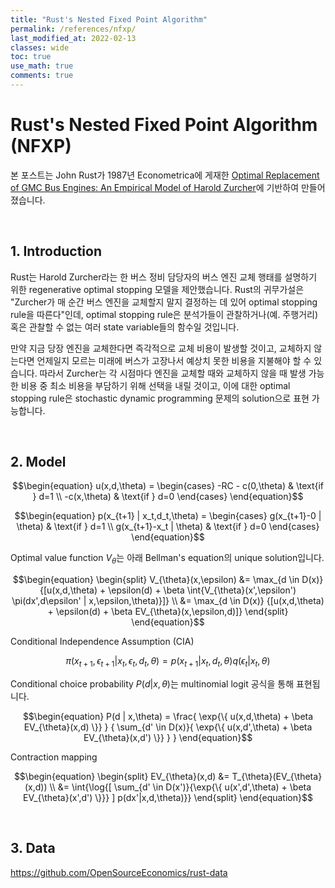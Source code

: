 ```yaml
---
title: "Rust's Nested Fixed Point Algorithm"
permalink: /references/nfxp/
last_modified_at: 2022-02-13
classes: wide
toc: true
use_math: true
comments: true
---
```


# Rust's Nested Fixed Point Algorithm (NFXP)

본 포스트는 John Rust가 1987년 Econometrica에 게재한 [Optimal Replacement of GMC Bus Engines: An Empirical Model of Harold Zurcher](https://www.jstor.org/stable/1911259)에 기반하여 만들어졌습니다.

<br>

## 1. Introduction

Rust는 Harold Zurcher라는 한 버스 정비 담당자의 버스 엔진 교체 행태를 설명하기 위한 regenerative optimal stopping 모델을 제안했습니다. Rust의 귀무가설은 "Zurcher가 매 순간 버스 엔진을 교체할지 말지 결정하는 데 있어 optimal stopping rule을 따른다"인데, optimal stopping rule은 분석가들이 관찰하거나(예. 주행거리) 혹은 관찰할 수 없는 여러 state variable들의 함수일 것입니다.

만약 지금 당장 엔진을 교체한다면 즉각적으로 교체 비용이 발생할 것이고, 교체하지 않는다면 언제일지 모르는 미래에 버스가 고장나서 예상치 못한 비용을 지불해야 할 수 있습니다. 따라서 Zurcher는 각 시점마다 엔진을 교체할 때와 교체하지 않을 때 발생 가능한 비용 중 최소 비용을 부담하기 위해 선택을 내릴 것이고, 이에 대한 optimal stopping rule은 stochastic dynamic programming 문제의 solution으로 표현 가능합니다.

<br>

## 2. Model

$$\begin{equation}
    u(x,d,\theta) =
        \begin{cases}
            -RC - c(0,\theta) & \text{if } d=1 \\
            -c(x,\theta)      & \text{if } d=0
        \end{cases}
\end{equation}$$

$$\begin{equation}
    p(x_{t+1} | x_t,d_t,\theta) =
        \begin{cases}
            g(x_{t+1}-0   | \theta) & \text{if } d=1 \\
            g(x_{t+1}-x_t | \theta) & \text{if } d=0
        \end{cases}
\end{equation}$$

Optimal value function $V_{\theta}$는 아래 Bellman's equation의 unique solution입니다.

$$\begin{equation}
\begin{split}
    V_{\theta}(x,\epsilon) &= \max_{d \in D(x)} {[u(x,d,\theta) + \epsilon(d) 
                                               + \beta \int{V_{\theta}(x',\epsilon') \pi(dx',d\epsilon' | x,\epsilon,\theta)}]} \\
                           &= \max_{d \in D(x)} {[u(x,d,\theta) + \epsilon(d)
                                               + \beta EV_{\theta}(x,\epsilon,d)]}
\end{split}
\end{equation}$$

Conditional Independence Assumption (CIA)

$$\begin{equation}
    \pi(x_{t+1},\epsilon_{t+1} | x_t,\epsilon_t,d_t,\theta)
        = p(x_{t+1} | x_t,d_t,\theta) q(\epsilon_t | x_t,\theta)
\end{equation}$$

Conditional choice probability $P(d|x,\theta)$는 multinomial logit 공식을 통해 표현됩니다.

$$\begin{equation}
    P(d | x,\theta) = \frac{ \exp{\{ u(x,d,\theta) + \beta EV_{\theta}(x,d) \}} }
                           { \sum_{d' \in D(x)}{ \exp{\{ u(x,d',\theta) + \beta EV_{\theta}(x,d') \}} } }
\end{equation}$$

Contraction mapping

$$\begin{equation}
\begin{split}
    EV_{\theta}(x,d) &= T_{\theta}(EV_{\theta}(x,d)) \\
                     &= \int{\log{[ \sum_{d' \in D(x')}{\exp{\{ u(x',d',\theta) + \beta EV_{\theta}(x',d') \}}} ] p(dx'|x,d,\theta)}}
\end{split}
\end{equation}$$

<br>

## 3. Data

https://github.com/OpenSourceEconomics/rust-data

<br>
